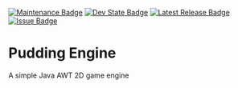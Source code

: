 [![Maintenance Badge](https://img.shields.io/maintenance/yes/2023?style=flat-square)]()
[![Dev State Badge](https://img.shields.io/badge/stage%20of%20development-alpha-red?style=flat-square)]()
[![Latest Release Badge](https://img.shields.io/badge/latest%20release-none-red?style=flat-square)]()
[![Issue Badge](https://img.shields.io/github/issues/Fridtjof-DE/PuddingEngine?style=flat-square)](https://github.com/Fridtjof-DE/PuddingEngine/issues)

# Pudding Engine
 A simple Java AWT 2D game engine
